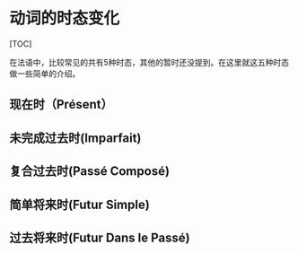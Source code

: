 # 动词的时态变化

[TOC]

​	在法语中，比较常见的共有5种时态，其他的暂时还没提到。在这里就这五种时态做一些简单的介绍。

## 现在时（Présent）

## 未完成过去时(Imparfait)

## 复合过去时(Passé Composé)

## 简单将来时(Futur Simple)

## 过去将来时(Futur Dans le Passé)

